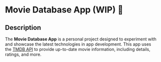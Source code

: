 # Movie Database App (WIP) :construction:

## Description
The **Movie Database App** is a personal project designed to experiment with and showcase the latest technologies in app development. This app uses the [TMDB API](https://www.themoviedb.org/) to provide up-to-date movie information, including details, ratings, and more.
